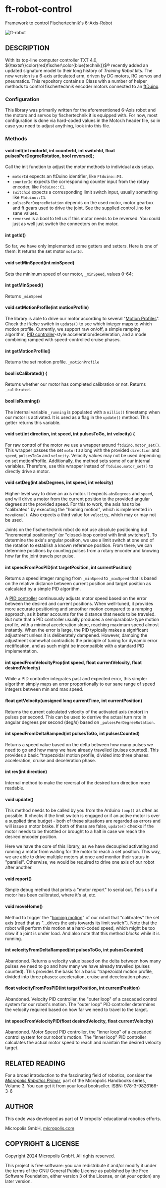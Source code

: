 # ft-robot-control
Framework to control Fischertechnik's 6-Axis-Robot

![ft-robot](ft-robot-control.webp)

## DESCRIPTION

With its top-line computer controller TXT 4.0, ${\textsf{\color{red}fischer\color{blue}technik}}$® recently added an updated signature model to their long history of *Training Robot* kits. The new version is a 6-axis articulated arm, driven by DC motors, RC servos and pneumatics. This repository contains a Class with a number of helper methods to control fischertechnik encoder motors connected to an [ftDuino](https://github.com/harbaum/ftduino/).

### Configuration

This library was primarily written for the aforementioned 6-Axis robot and the motors and servos by fischertechnik it is equipped with. For now, most configuration is done via hard-coded values in the Motor.h header file, so in case you need to adjust anything, look into this file.

### Methods

#### void init(int motorId, int counterId, int switchId, float pulsesPerDegreeRotation, bool reversed);
Call the init function to adjust the motor methods to individual axis setup. 

  * `motorId` expects an ftDuino identifier, like `Ftduino::M1`.
  * `counterId` expects the corresponding counter input from the rotary encoder, like `Ftduino::C1`.
  * `switchId` expects a corresponding limit switch input, usually something like `Ftduino::I1`.
  * `pulsesPerDegreeRotation` depends on the used motor, motor gearbox and ft gears used to drive the joint. See the supplied control .ino for sane values.
  * `reversed` is a bool to tell us if this motor needs to be reversed. You could just as well just switch the connectors on the motor.


#### int getId()

So far, we have only implemented some getters and setters. Here is one of them: It returns the set motor `motorId`.

#### void setMinSpeed(int minSpeed)

Sets the minimum speed of our motor, `_minSpeed`, values 0-64;

#### int getMinSpeed()

Returns `_minSpeed`

#### void setMotionProfile(int motionProfile)

The library is able to drive our motor according to several "[Motion Profiles](https://www.micropolis.com/support/kb/micropolis-robotics-primer#Motion-Profile
)". Check the if/else switch in `update()` to see which integer maps to which motion profile. Currently, we support raw on/off, a simple ramping algorithm, [PID controller](https://www.micropolis.com/support/kb/micropolis-robotics-primer#PID-Control)-style acceleration/deceleration, and a mode combining ramped with speed-controlled cruise phases.

#### int getMotionProfile()

Returns the set motion profile. `_motionProfile`

#### bool isCalibrated() {

Returns whether our motor has completed calibration or not. Returns `_calibrated`.

#### bool isRunning()

The internal variable `_running` is populated with a `millis()` timestamp when our motor is activated. It is used as a flag in the `update()` method. This getter returns this variable.

#### void set(int direction, int speed, int pulsesToGo, int velocity) {

For raw control of the motor we use a wrapper around `ftduino.motor_set()`. This wrapper passes the set `motorId` along with the provided `direction` and `speed`, `pulsesToGo` and `velocity`. Velocity values may not be used depending on set motionProfile. Additionally, the method sets some of our internal variables. Therefore, use this wrapper instead of `ftduino.motor_set()` to directly drive a motor.

#### void setDeg(int absDegrees, int speed, int velocity)

Higher-level way to drive an axis motor. It expects `absDegrees` and `speed`, and will drive a motor from the current position to the provided angular degrees at the provided speed. For this to work, the axis has to be "calibrated" by executing the "homing motion", which is implemented in `moveHome()`. Also expects a third value for `velocity`, which may or may not be used. 

Joints on the fischertechnik robot do not use absolute positioning but "incremental positioning" (or "closed-loop control with limit switches"). To determine the axis's angular position, we use a limit switch at one end of the rotation to establish a known reference position. From there, we can determine positions by counting pulses from a rotary encoder and knowing how far the joint travels per pulse.

#### int speedFromPosPID(int targetPosition, int currentPosition)

Returns a speed integer ranging from `_minSpeed` to `_maxSpeed` that is based on the relative distance between current position and target position as calculated by a simple PID algorithm.

A [PID controller](https://www.micropolis.com/support/kb/micropolis-robotics-primer#PID-Control) continuously adjusts motor speed based on the error between the desired and current positions. When well-tuned, it provides more accurate positioning and smoother motion compared to a ramping approach, as it better accounts for the distance that needs to be traveled. But note that a PID controller usually produces a semiparabola-type motion profile, with a minimal acceleration slope, reaching maximum speed almost instantly. When the error is large, the PID typically makes a significant adjustment unless it is deliberately dampened. However, damping the adjustment somewhat contradicts the principle of tuning for dynamic error rectification, and as such might be incompatible with a standard PID implementation.

#### int speedFromVelocityProp(int speed, float currentVelocity, float desiredVelocity)

While a PID controller integrates past and expected error, this simpler algorithm simply maps an error proportionally to our sane range of speed integers between min and max speed.

#### float getVelocity(unsigned long currentTime, int currentPosition)

Returns the current calculated velocity of the activated axis (motor) in pulses per second. This can be used to derrive the actual turn rate in angular degrees per second (deg/s) based on `_pulsesPerDegreeRotation`.

#### int speedFromDeltaRamped(int pulsesToGo, int pulsesCounted)

Returns a speed value based on the delta between how many pulses we need to go and how many we have already travelled (pulses counted). This provides a basic "trapezoidal motion profile, divided into three phases: acceleration, cruise and deceleration phase.

#### int rev(int direction)

Internal method to make the reversal of the desired turn direction more readable.

#### void update()

This method needs to be called by you from the Arduino `loop()` as often as possible. It checks if the limit switch is engaged or if an active motor is over a supplied time budget - both of these situations are regarded as errors and will issue a motor brake. If both of these are false, `update()` checks if the motor needs to be throttled or brought to a halt in case we reach the desired encoder position.

Here we have the core of this library, as we have decoupled activating and running a motor from waiting for the motor to reach a set position. This way, we are able to drive multiple motors at once and monitor their status in "parallel". Otherwise, we would be required to drive one axis of our robot after another.

#### void report()

Simple debug method that prints a "motor report" to serial out. Tells us if a motor has been calibrated, where it's at, etc.

#### void moveHome()

Method to trigger the "[homing motion](https://www.micropolis.com/support/kb/micropolis-robotics-primer#Homing-routine)" of our robot that "calibrates" the set axis (read that as "...drives the axis towards its limit switch"). Note that the robot will perform this motion at a hard-coded speed, which might be too slow if a joint is under load. And also note that this method *blocks* while it is running.


#### int velocityFromDeltaRamped(int pulsesToGo, int pulsesCounted)
Abandoned. Returns a velocity value based on the delta between how many pulses we need to go and how many we have already travelled (pulses counted). This provides the basis for a basic "trapezoidal motion profile, divided into three phases: acceleration, cruise and deceleration phase.

#### float velocityFromPosPID(int targetPosition, int currentPosition)
Abandoned. Velocity PID controller, the "outer loop" of a cascaded control system for our robot's motion. The "outer loop" PID controller determines the velocity required based on how far we need to travel to the target.

#### int speedFromVelocityPID(float desiredVelocity, float currentVelocity)
Abandoned. Motor Speed PID controller, the "inner loop" of a cascaded control system for our robot's motion. The "inner loop" PID controller calculates the actual motor speed to reach and maintain the desired velocity target.


## RELATED READING

For a broad introduction to the fascinating field of robotics, consider the *[Micropolis Robotics Primer](https://www.micropolis.com/micropolis-robotics-primer)*, part of the Micropolis Handbooks series, Volume 3. You can get it from your local bookseller. ISBN: 978-3-9826166-3-6

## AUTHOR

This code was developed as part of Micropolis' educational robotics efforts.

Micropolis GmbH, [micropolis.com](https://www.micropolis.com/)

## COPYRIGHT & LICENSE

Copyright 2024 Micropolis GmbH. All rights reserved.  

This project is free software: you can redistribute it and/or modify it under the terms of the GNU General Public License as published by the Free Software Foundation, either version 3 of the License, or (at your option) any later version.
